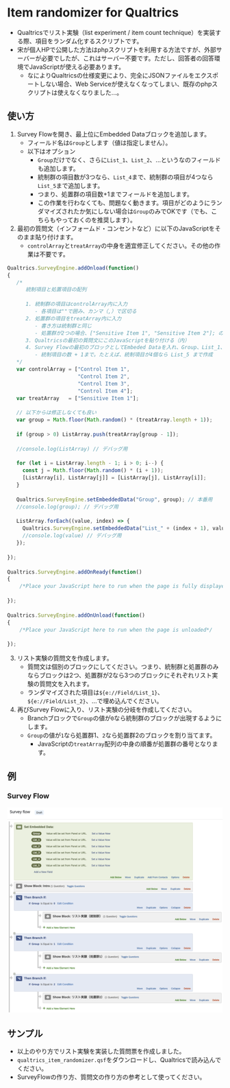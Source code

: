 # Item randomizer for Qualtrics

- Qualtricsでリスト実験（list experiment / item count technique）を実装する際、項目をランダム化するスクリプトです。
- 宋が個人HPで公開した方法はphpスクリプトを利用する方法ですが、外部サーバーが必要でしたが、これはサーバー不要です。ただし、回答者の回答環境でJavaScriptが使える必要あります。
   - なによりQualtricsの仕様変更により、完全にJSONファイルをエクスポートしない場合、Web Serviceが使えなくなってしまい、既存のphpスクリプトは使えなくなりました...。

## 使い方

1. Survey Flowを開き、最上位にEmbedded Dataブロックを追加します。
   - フィールド名は`Group`とします（値は指定しません）。
   - 以下はオプション
      - `Group`だけでなく、さらに`List_1`、`List_2`、...というなのフィールドも追加します。
      - 統制群の項目数が3つなら、`List_4`まで、統制群の項目が4つなら`List_5`まで追加します。
      - つまり、処置群の項目数+1までフィールドを追加します。
      - この作業を行わなくても、問題なく動きます。項目がどのようにランダマイズされたか気にしない場合は`Group`のみでOKです（でも、こちらもやっておくのを推奨します）。
2. 最初の質問文（インフォームド・コンセントなど）に以下のJavaScriptをそのまま貼り付けます。
   - `controlArray`と`treatArray`の中身を適宜修正してください。その他の作業は不要です。

```js
Qualtrics.SurveyEngine.addOnload(function()
{
   /* 
      統制項目と処置項目の配列
      
      1. 統制群の項目はcontrolArray内に入力
         - 各項目は""で囲み、カンマ（,）で区切る
      2. 処置群の項目をtreatArray内に入力
         - 書き方は統制群と同じ
         - 処置群が2つの場合、["Sensitive Item 1", "Sensitive Item 2"]; のように書く
      3. Qualtricsの最初の質問文にこのJavaScriptを貼り付ける（内）
      4. Survey Flowの最初のブロックとしてEmbeded Dataを入れ、Group、List_1、List_2、...を入れる。
         - 統制項目の数 + 1まで。たとえば、統制項目が4個なら List_5 まで作成
   */
   var controlArray = ["Control Item 1", 
                       "Control Item 2", 
                       "Control Item 3", 
                       "Control Item 4"];
   var treatArray   = ["Sensitive Item 1"];

   // 以下からは修正しなくても良い
   var group = Math.floor(Math.random() * (treatArray.length + 1));

   if (group > 0) ListArray.push(treatArray[group - 1]);

   //console.log(ListArray) // デバッグ用

   for (let i = ListArray.length - 1; i > 0; i--) {
     const j = Math.floor(Math.random() * (i + 1));
     [ListArray[i], ListArray[j]] = [ListArray[j], ListArray[i]];
   }

   Qualtrics.SurveyEngine.setEmbeddedData("Group", group); // 本番用
   //console.log(group); // デバッグ用
   
   ListArray.forEach((value, index) => {
     Qualtrics.SurveyEngine.setEmbeddedData("List_" + (index + 1), value); // 本番用
     //console.log(value) // デバッグ用
   });

});

Qualtrics.SurveyEngine.addOnReady(function()
{
	/*Place your JavaScript here to run when the page is fully displayed*/

});

Qualtrics.SurveyEngine.addOnUnload(function()
{
	/*Place your JavaScript here to run when the page is unloaded*/

});
```

3. リスト実験の質問文を作成します。
   - 質問文は個別のブロックにしてください。つまり、統制群と処置群のみならブロックは2つ、処置群が2なら3つのブロックにそれぞれリスト実験の質問文を入れます。
   - ランダマイズされた項目は`${e://Field/List_1}`、`${e://Field/List_2}`、...で埋め込んでください。
4. 再びSurvey Flowに入り、リスト実験の分岐を作成してください。
   - Branchブロックで`Group`の値が`0`なら統制群のブロックが出現するようにします。
   - `Group`の値が`1`なら処置群1、`2`なら処置群2のブロックを割り当てます。
      - JavaScriptの`treatArray`配列の中身の順番が処置群の番号となります。

## 例

### Survey Flow

![](figs/surveyflow.png)

## サンプル

- 以上のやり方でリスト実験を実装した質問票を作成しました。
- `qualtrics_item_randomizer.qsf`をダウンロードし、Qualtricsで読み込んでください。
- SurveyFlowの作り方、質問文の作り方の参考として使ってください。

 
